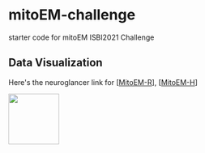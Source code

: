 # mitoEM-challenge
starter code for mitoEM ISBI2021 Challenge

## Data Visualization
Here's the neuroglancer link for [[MitoEM-R]()], [[MitoEM-H]()]
<p>
<img align="left" width="100" height="100" src="https://lichtman.rc.fas.harvard.edu/core5mmcubedcortex/images/moesif.jpg">
</p>

